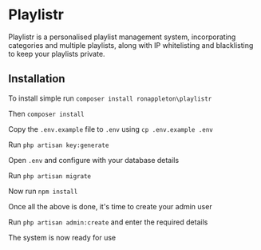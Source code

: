 # Playlistr

Playlistr is a personalised playlist management system, incorporating categories and multiple playlists, along with IP whitelisting and blacklisting to keep your playlists private.

## Installation

To install simple run `composer install ronappleton\playlistr`

Then `composer install`

Copy the `.env.example` file to `.env` using `cp .env.example .env`

Run `php artisan key:generate`

Open `.env` and configure with your database details

Run `php artisan migrate`

Now run `npm install`

Once all the above is done, it's time to create your admin user

Run `php artisan admin:create` and enter the required details

The system is now ready for use
